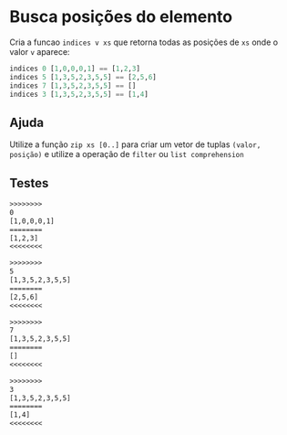 # Busca posições do elemento

Cria a funcao `indices v xs` que retorna todas as posições de `xs` onde o valor `v` aparece:

```hs
indices 0 [1,0,0,0,1] == [1,2,3]
indices 5 [1,3,5,2,3,5,5] == [2,5,6]
indices 7 [1,3,5,2,3,5,5] == []
indices 3 [1,3,5,2,3,5,5] == [1,4]
```

## Ajuda

Utilize a função `zip xs [0..]` para criar um vetor de tuplas `(valor, posição)` e utilize a operação de `filter` ou `list comprehension`

## Testes

```txt
>>>>>>>>
0
[1,0,0,0,1]
========
[1,2,3]
<<<<<<<<

>>>>>>>>
5
[1,3,5,2,3,5,5]
========
[2,5,6]
<<<<<<<<

>>>>>>>>
7
[1,3,5,2,3,5,5]
========
[]
<<<<<<<<

>>>>>>>>
3
[1,3,5,2,3,5,5]
========
[1,4]
<<<<<<<<

```
